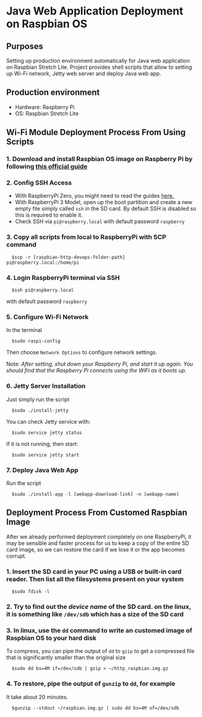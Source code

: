 # Java Web Application Deployment on Raspbian OS

## Purposes

Setting up production environment automatically for Java web application on Raspbian Stretch Lite.
Project provides shell scripts that allow to setting up Wi-Fi network, Jetty web server and deploy Java web app.

## Production environment

- Hardware: Raspberry Pi
- OS: Raspbian Stretch Lite

## Wi-Fi Module Deployment Process From Using Scripts

### 1. Download and install Raspbian OS image on Raspberry Pi by following [this official guide](https://www.raspberrypi.org/documentation/installation/installing-images/README.md)

### 2. Config SSH Access

- With RaspberryPi Zero, you might need to read the guides [here.](/ssh-to-raspberry-via-usb.md)
- With RaspberryPi 3 Model, open up the boot partition and create a new empty file simply called `ssh` in the SD card. By default SSH is disabled so this is required to enable it.
- Check SSH via `pi@raspberry.local` with default password `raspberry`

### 3. Copy all scripts from local to RaspberryPi with SCP command

```Shell
  $scp -r [raspbian-http-devops-folder-path] pi@raspberry.local:/home/pi
```

### 4. Login RaspberryPi terminal via SSH

```Shell
  $ssh pi@raspberry.local
```

with default password `raspberry`

### 5. Configure Wi-Fi Network

In the terminal

```Shell
  $sudo raspi-config
```

Then choose `Network Options` to configure network settings.

Note: *After setting, shut down your Raspberry Pi, and start it up again. You should find that the Raspberry Pi connects using the WiFi as it boots up.*

### 6. Jetty Server Installation

Just simply run the script

```Shell
  $sudo ./install-jetty
```

You can check Jetty service with:

```Shell
  $sudo service jetty status
```

If it is not running, then start:

```Shell
  $sudo service jetty start
```

### 7. Deploy Java Web App

Run the script

```Shell
  $sudo ./install-app -l [webapp-download-link] -n [webapp-name]
```

## Deployment Process From Customed Raspbian Image

After we already performed deployment completely on one RaspberryPi, it may be sensible and faster process for us to keep a copy of the entire SD card image, so we can restore the card if we lose it or the app becomes corrupt.

### 1. Insert the SD card in your PC using a USB or built-in card reader. Then list all the filesystems present on your system

```Shell
  $sudo fdisk -l
```

### 2. Try to find out the *device name* of the SD card. on the linux, it is something like `/dev/sdb` which has a size of the SD card

### 3. In linux, use the `dd` command to write an customed image of Raspbian OS to your hard disk

To compress, you can pipe the output of `dd` to `gzip` to get a compressed file that is significantly smaller than the original size

```Shell
  $sudo dd bs=4M if=/dev/sdb | gzip > ~/http_raspbian.img.gz
```

### 4. To restore, pipe the output of `gunzip` to `dd`, for example

It take about 20 minutes.

```Shell
  $gunzip --stdout ~/raspbian.img.gz | sudo dd bs=4M of=/dev/sdb
```